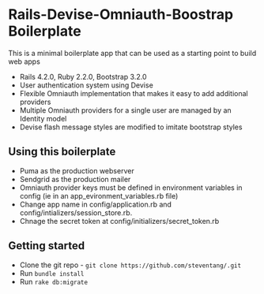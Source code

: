 # Rails-Devise-Omniauth-Boostrap Boilerplate

This is a minimal boilerplate app that can be used as a starting point to build web apps

* Rails 4.2.0, Ruby 2.2.0, Bootstrap 3.2.0
* User authentication system using Devise
* Flexible Omniauth implementation that makes it easy to add additional providers
* Multiple Omniauth providers for a single user are managed by an Identity model
* Devise flash message styles are modified to imitate bootstrap styles

## Using this boilerplate
* Puma as the production webserver
* Sendgrid as the production mailer
* Omniauth provider keys must be defined in environment variables in config (ie in an app_evironment_variables.rb file)
* Change app name in config/application.rb and config/intializers/session_store.rb.
* Chnage the secret token at config/initializers/secret_token.rb

## Getting started
* Clone the git repo - `git clone https://github.com/steventang/.git`
* Run `bundle install`
* Run `rake db:migrate`
